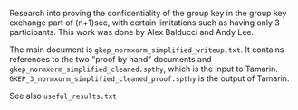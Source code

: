 Research into proving the confidentiality of the group key in the group key exchange part of (n+1)sec, with certain limitations such as having only 3 participants. This work was done by Alex Balducci and Andy Lee.

The main document is `gkep_normxorm_simplified_writeup.txt`. It contains references to the two "proof by hand” documents and `gkep_normxorm_simplified_cleaned.spthy`, which is the input to Tamarin. `GKEP_3_normxorm_simplified_cleaned_proof.spthy` is the output of Tamarin.

See also `useful_results.txt`
